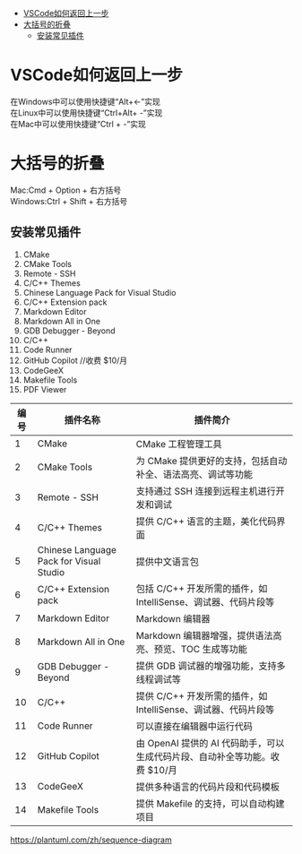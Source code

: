 
- [VSCode如何返回上一步](#vscode如何返回上一步)
- [大括号的折叠](#大括号的折叠)
  - [安装常见插件](#安装常见插件)

# VSCode如何返回上一步
在Windows中可以使用快捷键“Alt+←”实现  
在Linux中可以使用快捷键“Ctrl+Alt+ -”实现  
在Mac中可以使用快捷键“Ctrl + -”实现  

# 大括号的折叠
 Mac:Cmd + Option + 右方括号  
 Windows:Ctrl + Shift + 右方括号

## 安装常见插件
1. CMake
2. CMake Tools
3. Remote - SSH
4. C/C++ Themes
5. Chinese Language Pack for Visual Studio
6. C/C++ Extension pack
7. Markdown Editor
8. Markdown All in One
9. GDB Debugger - Beyond
10. C/C++
11. Code Runner
12. GitHub Copilot  //收费 $10/月
13. CodeGeeX
14. Makefile Tools
15. PDF Viewer


| 编号 | 插件名称                                       | 插件简介                                                     |
| ---- | ---------------------------------------------- | ------------------------------------------------------------ |
| 1    | CMake                                          | CMake 工程管理工具                                          |
| 2    | CMake Tools                                    | 为 CMake 提供更好的支持，包括自动补全、语法高亮、调试等功能 |
| 3    | Remote - SSH                                   | 支持通过 SSH 连接到远程主机进行开发和调试                   |
| 4    | C/C++ Themes                                   | 提供 C/C++ 语言的主题，美化代码界面                         |
| 5    | Chinese Language Pack for Visual Studio        | 提供中文语言包                                               |
| 6    | C/C++ Extension pack                           | 包括 C/C++ 开发所需的插件，如 IntelliSense、调试器、代码片段等 |
| 7    | Markdown Editor                                | Markdown 编辑器                                             |
| 8    | Markdown All in One                            | Markdown 编辑器增强，提供语法高亮、预览、TOC 生成等功能     |
| 9    | GDB Debugger - Beyond                          | 提供 GDB 调试器的增强功能，支持多线程调试等                 |
| 10   | C/C++                                         | 提供 C/C++ 开发所需的插件，如 IntelliSense、调试器、代码片段等 |
| 11   | Code Runner                                    | 可以直接在编辑器中运行代码                                   |
| 12   | GitHub Copilot                                 | 由 OpenAI 提供的 AI 代码助手，可以生成代码片段、自动补全等功能。收费 $10/月 |
| 13   | CodeGeeX                                       | 提供多种语言的代码片段和代码模板                             |
| 14   | Makefile Tools                                 | 提供 Makefile 的支持，可以自动构建项目                       |


https://plantuml.com/zh/sequence-diagram
